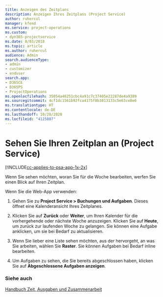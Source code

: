 ```yaml
---
title: Anzeigen des Zeitplans
description: Anzeigen Ihres Zeitplans (Project Service)
author: ruhercul
manager: kfend
ms.service: project-operations
ms.custom:
- dyn365-projectservice
ms.date: 8/03/2018
ms.topic: article
ms.author: ruhercul
audience: Admin
search.audienceType:
- admin
- customizer
- enduser
search.app:
- D365CE
- D365PS
- ProjectOperations
ms.openlocfilehash: 35054a46251cbc4a91c7c37405e22287de4a9389
ms.sourcegitcommit: 4cf1dc1561b92fca4175f0b3813133c5e63ce8e6
ms.translationtype: HT
ms.contentlocale: de-DE
ms.lasthandoff: 10/28/2020
ms.locfileid: "4125807"
---
```

# <a name="view-your-schedule-project-service"></a>Sehen Sie Ihren Zeitplan an (Project Service)

[!INCLUDE[cc-applies-to-psa-app-1x-2x](../includes/cc-applies-to-psa-app-1x-2x.md)]

Wenn Sie sehen möchten, woran Sie für die Woche bearbeiten, werfen Sie einen Blick auf Ihren Zeitplan.  
  
 Wenn Sie die Web-App verwenden:  
  
1.  Gehen Sie zu **Project Service > Buchungen und Aufgaben**. Dieses öffnet eine Kalenderansicht Ihres Zeitplanes.  
  
2.  Klicken Sie auf **Zurück** oder **Weiter**, um Ihren Kalender für die vorhergehende oder nächste Woche anzuzeigen. Klicken Sie auf **Heute**, um zurück zur laufenden Woche zu gelangen. Sie können eine Aufgabe anklicken, um sie bei Bedarf zu aktualisieren.  
  
3.  Wenn Sie lieber eine Liste sehen möchten, aus der hervorgeht, an was Sie arbeiten, wählen Sie **Raster**. Sie können Aufgaben bei Bedarf inline bearbeiten.  
  
4.  Um Aufgaben zu sehen, die Sie bereits abgeschlossen haben, klicken Sie auf **Abgeschlossene Aufgaben anzeigen**.  
  
### <a name="see-also"></a>Siehe auch  
 [Handbuch Zeit, Ausgaben und Zusammenarbeit](../psa/time-expense-collaboration-guide.md)
